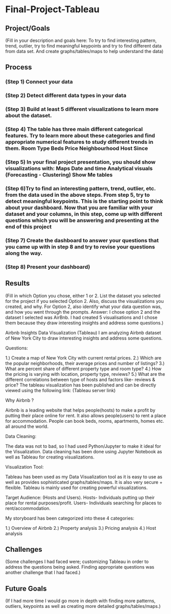 # Final-Project-Tableau

## Project/Goals
(Fill in your description and goals here: To try to find interesting pattern, trend, outlier, try to find meaningful keypoints and try to find different data from data set. And create graphs/tables/maps to help understand the data)

## Process
### (Step 1) Connect your data 
### (Step 2) Detect different data types in your data 
### (Step 3) Build at least 5 different visualizations to learn more about the dataset. 
### (Step 4) The table has three main different categorical features. Try to learn more about these categories and find appropriate numerical features to study different trends in them. Room Type Beds Price Neighbourhood Host Since 
### (Step 5) In your final project presentation, you should show visualizations with: Maps Date and time Analytical visuals (Forecasting - Clustering) Show Me tables 
### (Step 6)Try to find an interesting pattern, trend, outlier, etc. from the data used in the above steps. From step 5, try to detect meaningful keypoints. This is the starting point to think about your dashboard. Now that you are familiar with your dataset and your columns, in this step, come up with different questions which you will be answering and presenting at the end of this project 
### (Step 7) Create the dashboard to answer your questions that you came up with in step 8 and try to revise your questions along the way. 
### (Step 8) Present your dashboard)

## Results
(Fill in which Option you chose, either 1 or 2. List the dataset you selected for the project if you selected Option 2. Also, discuss the visualizations you created, and why. For Option 2, also identify what your data question was, and how you went through the prompts.
Answer: I chose option 2 and the dataset I selected was AirBnb. I had created 5 visualisations and I chose them because they draw interesting insights and address some questions.)

Airbnb Insights Data Visualization (Tableau)
I am analyzing Airbnb dataset of New York City to draw interesting insights and address some questions.

Questions:

1.) Create a map of New York City with current rental prices.
2.) Which are the popular neighborhoods, their average prices and number of listings?
3.) What are percent share of different property type and room type?
4.) How the pricing is varying with location, property type, reviews?
5.) What are the different correlations between type of hosts and factors like- reviews & price?
The tableau visualization has been published and can be directly viewed using the following link: (Tableau server link) 

Why Airbnb ?

Airbnb is a leading website that helps people(hosts) to make a profit by putting their place online for rent. It also allows people(users) to rent a place for accommodation. People can book beds, rooms, apartments, homes etc. all around the world. 

Data Cleaning:

The data was not to bad, so I had used Python/Jupyter to make it ideal for the Visualization. Data cleaning has been done using Jupyter Notebook as well as Tableau for creating visualizations.

Visualization Tool:

Tableau has been used as my Data Visualization tool as it is easy to use as well as provides sophisticated graphs/tables/maps. It is also very secure + flexible. Tableau is mainly used for creating powerful visualizations.

Target Audience: (Hosts and Users). Hosts- Individuals putting up their place for rental purposes/profit. Users- Individuals searching for places to rent/accommodation.

My storyboard has been categorized into these 4 categories:

1.) Overview of Airbnb
2.) Property analysis
3.) Pricing analysis
4.) Host analysis

## Challenges 
(Some challenges I had faced were; customizing Tableau in order to address the questions being asked. Finding appropriate questions was another challenge that I had faced.)

## Future Goals
(If I had more time I would go more in depth with finding more patterns, outliers, keypoints as well as creating more detailed graphs/tables/maps.)
